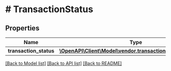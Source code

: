 # # TransactionStatus

## Properties

Name | Type | Description | Notes
------------ | ------------- | ------------- | -------------
**transaction_status** | [**\OpenAPI\Client\Model\vendor.transactionstatus\Transaction**](Transaction.md) |  | [optional]

[[Back to Model list]](../../README.md#models) [[Back to API list]](../../README.md#endpoints) [[Back to README]](../../README.md)
